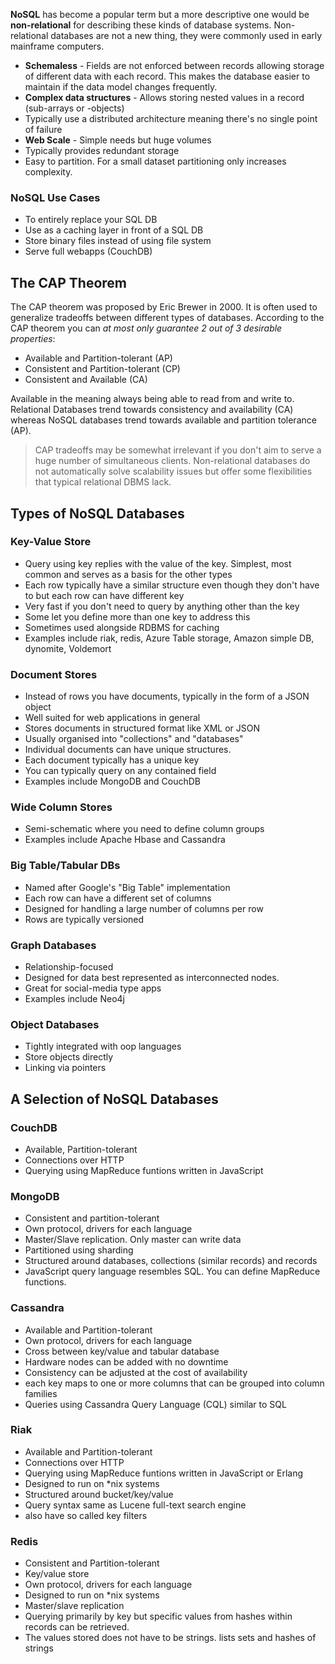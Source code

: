 **NoSQL** has become a popular term but a more descriptive one would be **non-relational** for describing these kinds of database systems. Non-relational databases are not a new thing, they were commonly used in early mainframe computers.

* **Schemaless** - Fields are not enforced between records allowing storage of different data with each record. This makes the database easier to maintain if the data model changes frequently.
* **Complex data structures** - Allows storing nested values in a record (sub-arrays or -objects)
* Typically use a distributed architecture meaning there's no single point of failure
* **Web Scale** - Simple needs but huge volumes
* Typically provides redundant storage
* Easy to partition. For a small dataset partitioning only increases complexity.

### NoSQL Use Cases

* To entirely replace your SQL DB
* Use as a caching layer in front of a SQL DB
* Store binary files instead of using file system
* Serve full webapps (CouchDB)

## The CAP Theorem

The CAP theorem was proposed by Eric Brewer in 2000. It is often used to generalize tradeoffs between different types of databases. According to the CAP theorem you can *at most only guarantee 2 out of 3 desirable properties*:

* Available and Partition-tolerant (AP)
* Consistent and Partition-tolerant (CP)
* Consistent and Available (CA)

Available in the meaning always being able to read from and write to.  Relational Databases trend towards consistency and availability (CA) whereas NoSQL databases trend towards available and partition tolerance (AP).

> CAP tradeoffs may be somewhat irrelevant if you don't aim to serve a huge number of simultaneous clients. Non-relational databases do not automatically solve scalability issues but offer some flexibilities that typical relational DBMS lack.

## Types of NoSQL Databases

### Key-Value Store

* Query using key replies with the value of the key. Simplest, most common and serves as a basis for the other types
* Each row typically have a similar structure even though they don't have to but each row can have different key
* Very fast if you don't need to query by anything other than the key
* Some let you define more than one key to address this
* Sometimes used alongside RDBMS for caching
* Examples include riak, redis, Azure Table storage, Amazon simple DB, dynomite, Voldemort

### Document Stores

* Instead of rows you have documents, typically in the form of a JSON object
* Well suited for web applications in general
* Stores documents in structured format like XML or JSON
* Usually organised into "collections" and "databases"
* Individual documents can have unique structures.
* Each document typically has a unique key
* You can typically query on any contained field
* Examples include MongoDB and CouchDB

### Wide Column Stores

* Semi-schematic where you need to define column groups
* Examples include Apache Hbase and Cassandra

### Big Table/Tabular DBs

* Named after Google's "Big Table" implementation
* Each row can have a different set of columns
* Designed for handling a large number of columns per row
* Rows are typically versioned

### Graph Databases

* Relationship-focused
* Designed for data best represented as interconnected nodes.
* Great for social-media type apps
* Examples include Neo4j

### Object Databases

* Tightly integrated with oop languages
* Store objects directly
* Linking via pointers

## A Selection of NoSQL Databases

### CouchDB

* Available, Partition-tolerant
* Connections over HTTP
* Querying using MapReduce funtions written in JavaScript

### MongoDB

* Consistent and partition-tolerant
* Own protocol, drivers for each language
* Master/Slave replication. Only master can write data
* Partitioned using sharding
* Structured around databases, collections (similar records) and records
* JavaScript query language resembles SQL. You can define MapReduce functions.

### Cassandra

* Available and Partition-tolerant
* Own protocol, drivers for each language
* Cross between key/value and tabular database
* Hardware nodes can be added with no downtime
* Consistency can be adjusted at the cost of availability
* each key maps to one or more columns that can be grouped into column families
* Queries using Cassandra Query Language (CQL) similar to SQL

### Riak

* Available and Partition-tolerant
* Connections over HTTP
* Querying using MapReduce funtions written in JavaScript or Erlang
* Designed to run on *nix systems
* Structured around bucket/key/value
* Query syntax same as Lucene full-text search engine
* also have so called key filters

### Redis

* Consistent and Partition-tolerant
* Key/value store
* Own protocol, drivers for each language
* Designed to run on *nix systems
* Master/slave replication
* Querying primarily by key but specific values from hashes within records can be retrieved.
* The values stored does not have to be strings. lists sets and hashes of strings
